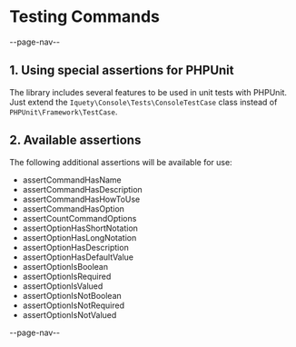 # Testing Commands

--page-nav--

## 1. Using special assertions for PHPUnit

The library includes several features to be used in unit tests with PHPUnit. Just extend the `Iquety\Console\Tests\ConsoleTestCase` class instead of `PHPUnit\Framework\TestCase`.

## 2. Available assertions

The following additional assertions will be available for use:

- assertCommandHasName
- assertCommandHasDescription
- assertCommandHasHowToUse
- assertCommandHasOption
- assertCountCommandOptions
- assertOptionHasShortNotation
- assertOptionHasLongNotation
- assertOptionHasDescription
- assertOptionHasDefaultValue
- assertOptionIsBoolean
- assertOptionIsRequired
- assertOptionIsValued
- assertOptionIsNotBoolean
- assertOptionIsNotRequired
- assertOptionIsNotValued

--page-nav--
